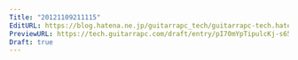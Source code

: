 ```yaml
---
Title: "20121109211115"
EditURL: https://blog.hatena.ne.jp/guitarrapc_tech/guitarrapc-tech.hatenablog.com/atom/entry/6802418398340177625
PreviewURL: https://tech.guitarrapc.com/draft/entry/pI70mYpTipulcKj-s65gkoK-5C4
Draft: true
---
```


